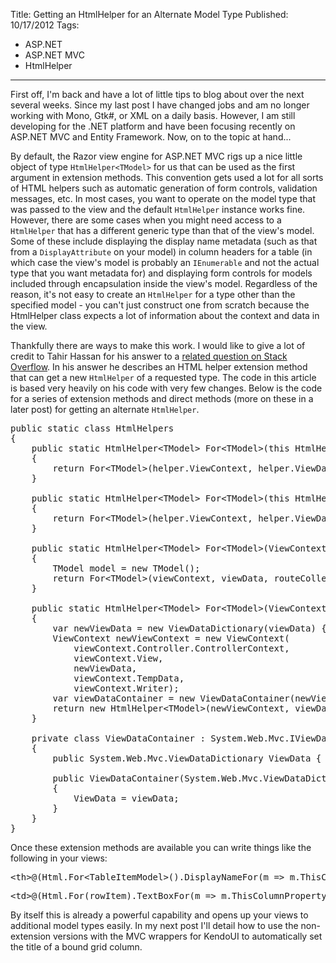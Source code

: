 ﻿Title: Getting an HtmlHelper for an Alternate Model Type
Published: 10/17/2012
Tags:
  - ASP.NET
  - ASP.NET MVC
  - HtmlHelper
---

<p>First off, I'm back and have a lot of little tips to blog about over the next several weeks. Since my last post I have changed jobs and am no longer working with Mono, Gtk#, or XML on a daily basis. However, I am still developing for the .NET platform and have been focusing recently on ASP.NET MVC and Entity Framework. Now, on to the topic at hand...</p>

<p>By default, the Razor view engine for ASP.NET MVC rigs up a nice little object of type <code>HtmlHelper&lt;TModel&gt;</code> for us that can be used as the first argument in extension methods. This convention gets used a lot for all sorts of HTML helpers such as automatic generation of form controls, validation messages, etc. In most cases, you want to operate on the model type that was passed to the view and the default <code>HtmlHelper</code> instance works fine. However, there are some cases when you might need access to a <code>HtmlHelper</code> that has a different generic type than that of the view's model. Some of these include displaying the display name metadata (such as that from a <code>DisplayAttribute</code> on your model) in column headers for a table (in which case the view's model is probably an <code>IEnumerable</code> and not the actual type that you want metadata for) and displaying form controls for models included through encapsulation inside the view's model. Regardless of the reason, it's not easy to create an <code>HtmlHelper</code> for a type other than the specified model - you can't just construct one from scratch because the HtmlHelper class expects a lot of information about the context and data in the view.</p>

<p>Thankfully there are ways to make this work. I would like to give a lot of credit to Tahir Hassan for his answer to a <a href="http://stackoverflow.com/questions/1321254/asp-net-mvc-typesafe-html-textboxfor-with-different-outputmodel">related question on Stack Overflow</a>. In his answer he describes an HTML helper extension method that can get a new <code>HtmlHelper</code> of a requested type. The code in this article is based very heavily on his code with very few changes. Below is the code for a series of extension methods and direct methods (more on these in a later post) for getting an alternate <code>HtmlHelper</code>.</p>

<pre class="prettyprint">public static class HtmlHelpers
{
    public static HtmlHelper&lt;TModel&gt; For&lt;TModel&gt;(this HtmlHelper helper) where TModel : class, new()
    {
        return For&lt;TModel&gt;(helper.ViewContext, helper.ViewDataContainer.ViewData, helper.RouteCollection);
    }

    public static HtmlHelper&lt;TModel&gt; For&lt;TModel&gt;(this HtmlHelper helper, TModel model)
    {
        return For&lt;TModel&gt;(helper.ViewContext, helper.ViewDataContainer.ViewData, helper.RouteCollection, model);
    }

    public static HtmlHelper&lt;TModel&gt; For&lt;TModel&gt;(ViewContext viewContext, ViewDataDictionary viewData, RouteCollection routeCollection) where TModel : class, new()
    {
        TModel model = new TModel();
        return For&lt;TModel&gt;(viewContext, viewData, routeCollection, model);
    }

    public static HtmlHelper&lt;TModel&gt; For&lt;TModel&gt;(ViewContext viewContext, ViewDataDictionary viewData, RouteCollection routeCollection, TModel model)
    {
        var newViewData = new ViewDataDictionary(viewData) { Model = model };
        ViewContext newViewContext = new ViewContext(
            viewContext.Controller.ControllerContext,
            viewContext.View,
            newViewData,
            viewContext.TempData,
            viewContext.Writer);
        var viewDataContainer = new ViewDataContainer(newViewContext.ViewData);
        return new HtmlHelper&lt;TModel&gt;(newViewContext, viewDataContainer, routeCollection);
    }

    private class ViewDataContainer : System.Web.Mvc.IViewDataContainer
    {
        public System.Web.Mvc.ViewDataDictionary ViewData { get; set; }

        public ViewDataContainer(System.Web.Mvc.ViewDataDictionary viewData)
        {
            ViewData = viewData;
        }
    }
}</pre>

<p>Once these extension methods are available you can write things like the following in your views:</p>

<pre class="prettyprint">&lt;th&gt;@(Html.For&lt;TableItemModel&gt;().DisplayNameFor(m => m.ThisColumnProperty))&lt;/th&gt;</pre>

<pre class="prettyprint">&lt;td&gt;@(Html.For(rowItem).TextBoxFor(m => m.ThisColumnProperty))&lt;/td&gt;</pre>

<p>By itself this is already a powerful capability and opens up your views to additional model types easily. In my next post I'll detail how to use the non-extension versions with the MVC wrappers for KendoUI to automatically set the title of a bound grid column.</p>
